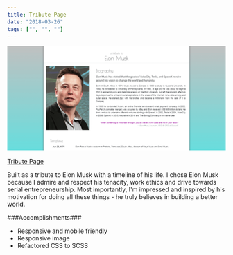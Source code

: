 ```yaml
---
title: Tribute Page
date: "2018-03-26"
tags: ["", "", ""]
---
```


![Tribute Page](../assets/tribute-page-557.png "Tribute Page")

[Tribute Page](https://helplah.github.io/tribute-page/)

Built as a tribute to Elon Musk with a timeline of his life. 
I chose Elon Musk because I admire and respect his tenacity, work ethics and drive towards serial entrepreneurship. 
Most importantly, I'm impressed and inspired by his motivation for doing all these things - 
he truly believes in building a better world.

###Accomplishments###
- Responsive and mobile friendly
- Responsive image
- Refactored CSS to SCSS